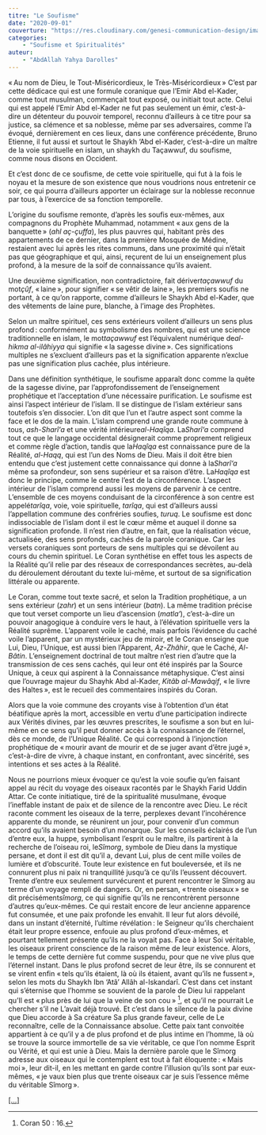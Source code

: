 ```yaml
---
titre: "Le Soufisme"
date: "2020-09-01"
couverture: "https://res.cloudinary.com/genesi-communication-design/image/upload/v1604584953/ihei/couvertures/soufisme-et-spiritualites-9_al8pnc.jpg"
categories: 
	- "Soufisme et Spiritualités"
auteur: 
	- "AbdAllah Yahya Darolles"
---
```


«&#8239;Au nom de Dieu, le Tout-Miséricordieux, le Très-Miséricordieux&#8239;» C’est par cette dédicace qui est une formule coranique que l’Emir Abd el-Kader, comme tout musulman, commençait tout exposé, ou initiait tout acte. Celui qui est appelé l’Emir Abd el-Kader ne fut pas seulement un émir, c’est-à-dire un détenteur du pouvoir temporel, reconnu d’ailleurs à ce titre pour sa justice, sa clémence et sa noblesse, même par ses adversaires, comme l’a évoqué, dernièrement en ces lieux, dans une conférence précédente, Bruno Etienne, il fut aussi et surtout le Shaykh ‘Abd el-Kader, c’est-à-dire un maître de la voie spirituelle en islam, un shaykh du Taçawwuf, du soufisme, comme nous disons en Occident.

Et c’est donc de ce soufisme, de cette voie spirituelle, qui fut à la fois le noyau et la mesure de son existence que nous voudrions nous entretenir ce soir, ce qui pourra d’ailleurs apporter un éclairage sur la noblesse reconnue par tous, à l’exercice de sa fonction temporelle.

L’origine du soufisme remonte, d’après les soufis eux-mêmes, aux compagnons du Prophète Muhammad, notamment «&#8239;aux gens de la banquette&#8239;» (*ahl aç-çuffa*), les plus pauvres qui, habitant près des appartements de ce dernier, dans la première Mosquée de Médine, restaient avec lui après les rites communs, dans une proximité qui n’était pas que géographique et qui, ainsi, reçurent de lui un enseignement plus profond, à la mesure de la soif de connaissance qu’ils avaient.

Une deuxième signification, non contradictoire, fait dériver*taçawwuf* du mot*çûf*, «&#8239;laine&#8239;», pour signifier «&#8239;se vêtir de laine&#8239;», les premiers soufis ne portant, à ce qu’on rapporte, comme d’ailleurs le Shaykh Abd el-Kader, que des vêtements de laine pure, blanche, à l’image des Prophètes.

Selon un maître spirituel, ces sens extérieurs voilent d’ailleurs un sens plus profond&#8239;: conformément au symbolisme des nombres, qui est une science traditionnelle en islam, le mot*taçawwuf* est l’équivalent numérique de*al-hikma al-ilâhiyya* qui signifie «&#8239;la sagesse divine&#8239;». Ces significations multiples ne s’excluent d’ailleurs pas et la signification apparente n’exclue pas une signification plus cachée, plus intérieure.

Dans une définition synthétique, le soufisme apparaît donc comme la quête de la sagesse divine, par l’approfondissement de l’enseignement prophétique et l’acceptation d’une nécessaire purification. Le soufisme est ainsi l’aspect intérieur de l’islam. Il se distingue de l’islam extérieur sans toutefois s’en dissocier. L’on dit que l’un et l’autre aspect sont comme la face et le dos de la main. L’islam comprend une grande route commune à tous, *ash-Sharî‘a* et une vérité intérieure*al-Haqîqa*. La*Sharî‘a* comprend tout ce que le langage occidental désignerait comme proprement religieux et comme règle d’action, tandis que la*Haqîqa* est connaissance pure de la Réalité, *al-Haqq*, qui est l’un des Noms de Dieu. Mais il doit être bien entendu que c’est justement cette connaissance qui donne à la*Sharî‘a* même sa profondeur, son sens supérieur et sa raison d’être. La*Haqîqa* est donc le principe, comme le centre l’est de la circonférence. L’aspect intérieur de l’islam comprend aussi les moyens de parvenir à ce centre. L’ensemble de ces moyens conduisant de la circonférence à son centre est appelé*tarîqa*, voie, voie spirituelle, *tarîqa*, qui est d’ailleurs aussi l’appellation commune des confréries soufies, *turuq*. Le soufisme est donc indissociable de l’islam dont il est le cœur même et auquel il donne sa signification profonde. Il n’est rien d’autre, en fait, que la réalisation vécue, actualisée, des sens profonds, cachés de la parole coranique. Car les versets coraniques sont porteurs de sens multiples qui se dévoilent au cours du chemin spirituel. Le Coran synthétise en effet tous les aspects de la Réalité qu’il relie par des réseaux de correspondances secrètes, au-delà du déroulement déroutant du texte lui-même, et surtout de sa signification littérale ou apparente.

Le Coran, comme tout texte sacré, et selon la Tradition prophétique, a un sens extérieur (*zahr*) et un sens intérieur (*batn*). La même tradition précise que tout verset comporte un lieu d’ascension (*matla‘*), c’est-à-dire un pouvoir anagogique à conduire vers le haut, à l’élévation spirituelle vers la Réalité suprême. L’apparent voile le caché, mais parfois l’évidence du caché voile l’apparent, par un mystérieux jeu de miroir, et le Coran enseigne que Lui, Dieu, l’Unique, est aussi bien l’Apparent, *Az-Zhâhir*, que le Caché, *Al-Bâtin*. L’enseignement doctrinal de tout maître n’est rien d’autre que la transmission de ces sens cachés, qui leur ont été inspirés par la Source Unique, à ceux qui aspirent à la Connaissance métaphysique. C’est ainsi que l’ouvrage majeur du Shayhk Abd al-Kader, *Kitâb al-Mawâqif*, «&#8239;le livre des Haltes&#8239;», est le recueil des commentaires inspirés du Coran.

Alors que la voie commune des croyants vise à l’obtention d’un état béatifique après la mort, accessible en vertu d’une participation indirecte aux Vérités divines, par les œuvres prescrites, le soufisme a son but en lui-même en ce sens qu’il peut donner accès à la connaissance de l’éternel, dès ce monde, de l’Unique Réalité. Ce qui correspond à l’injonction prophétique de «&#8239;mourir avant de mourir et de se juger avant d’être jugé&#8239;», c’est-à-dire de vivre, à chaque instant, en confrontant, avec sincérité, ses intentions et ses actes à la Réalité.

Nous ne pourrions mieux évoquer ce qu’est la voie soufie qu’en faisant appel au récit du voyage des oiseaux racontés par le Shaykh Farid Uddin Attar. Ce conte initiatique, tiré de la spiritualité musulmane, évoque l’ineffable instant de paix et de silence de la rencontre avec Dieu. Le récit raconte comment les oiseaux de la terre, perplexes devant l’incohérence apparente du monde, se réunirent un jour, pour convenir d’un commun accord qu’ils avaient besoin d’un monarque. Sur les conseils éclairés de l’un d’entre eux, la huppe, symbolisant l’esprit ou le maître, ils partirent à la recherche de l’oiseau roi, le*Sîmorg*, symbole de Dieu dans la mystique persane, et dont il est dit qu’il a, devant Lui, plus de cent mille voiles de lumière et d’obscurité. Toute leur existence en fut bouleversée, et ils ne connurent plus ni paix ni tranquillité jusqu’à ce qu’ils l’eussent découvert. Trente d’entre eux seulement survécurent et purent rencontrer le Sîmorg au terme d’un voyage rempli de dangers. Or, en persan, «&#8239;trente oiseaux&#8239;» se dit précisément*sîmorg*, ce qui signifie qu’ils ne rencontrèrent personne d’autres qu’eux-mêmes. Ce qui restait encore de leur ancienne apparence fut consumée, et une paix profonde les envahit. Il leur fut alors dévoilé, dans un instant d’éternité, l’ultime révélation&#8239;: le Seigneur qu’ils cherchaient était leur propre essence, enfouie au plus profond d’eux-mêmes, et pourtant tellement présente qu’ils ne la voyait pas. Face à leur Soi véritable, les oiseaux prirent conscience de la raison même de leur existence. Alors, le temps de cette dernière fut comme suspendu, pour que ne vive plus que l’éternel instant. Dans le plus profond secret de leur être, ils se connurent et se virent enfin «&#8239;tels qu’ils étaient, là où ils étaient, avant qu’ils ne fussent&#8239;», selon les mots du Shaykh Ibn ‘Atâ’ Allâh al-Iskandarî. C’est dans cet instant qui s’éternise que l’homme se souvient de la parole de Dieu lui rappelant qu’Il est «&#8239;plus près de lui que la veine de son cou&#8239;» [^1], et qu’il ne pourrait Le chercher s’il ne L’avait déjà trouvé. Et c’est dans le silence de la paix divine que Dieu accorde à Sa créature Sa plus grande faveur, celle de Le reconnaître, celle de la Connaissance absolue. Cette paix tant convoitée appartient à ce qu’il y a de plus profond et de plus intime en l’homme, là où se trouve la source immortelle de sa vie véritable, ce que l’on nomme Esprit ou Vérité, et qui est unie à Dieu. Mais la dernière parole que le Sîmorg adresse aux oiseaux qui le contemplent est tout à fait éloquente&#8239;: «&#8239;Mais moi&#8239;», leur dit-il, en les mettant en garde contre l’illusion qu’ils sont par eux-mêmes, «&#8239;je vaux bien plus que trente oiseaux car je suis l’essence même du véritable Sîmorg&#8239;».

[\[...\]](https://www.ihei-asso.org/app/download/12446511622/A-la-recherche-du-savoir.pdf?t=1445806371 "Lire Plus")

[^1]: Coran 50 : 16.
